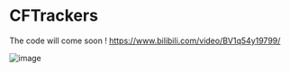 # CFTrackers

The code will come soon ! https://www.bilibili.com/video/BV1q54y19799/

![image](https://github.com/HonglinChu/CFTrackers/tree/master/image/cf.jpg)


